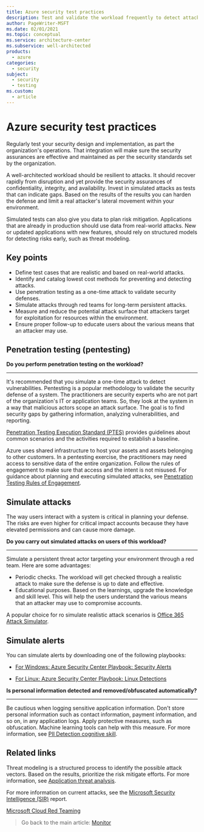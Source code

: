 ```yaml
---
title: Azure security test practices
description: Test and validate the workload frequently to detect attacks.
author: PageWriter-MSFT
ms.date: 02/01/2021
ms.topic: conceptual
ms.service: architecture-center
ms.subservice: well-architected
products:
  - azure
categories: 
  - security  
subject: 
  - security
  - testing
ms.custom:
  - article
---
```

<!-- cSpell:ignore pentesting -->

# Azure security test practices

Regularly test your security design and implementation, as part the organization's operations. That integration will make sure the security assurances are effective and maintained as per the security standards set by the organization. 

A well-architected workload should be resilient to attacks. It should recover rapidly from disruption and yet provide the security assurances of confidentiality, integrity, and availability. Invest in simulated attacks as tests that can indicate gaps. Based on the results of the results you can harden the defense and limit a real attacker's lateral movement within your environment.

Simulated tests can also give you data to plan risk mitigation. Applications that are already in production should use data from real-world attacks. New or updated applications with new features, should rely on structured models for detecting risks early, such as threat modeling. 

## Key points
- Define test cases that are realistic and based on real-world attacks. 
- Identify and catalog lowest cost methods for preventing and detecting attacks. 
- Use penetration testing as a one-time attack to validate security defenses.
- Simulate attacks through red teams for long-term persistent attacks.
- Measure and reduce the potential attack surface that attackers target for exploitation for resources within the environment.
- Ensure proper follow-up to educate users about the various means that an attacker may use.


## Penetration testing (pentesting)

**Do you perform penetration testing on the workload?**
***

It's recommended that you simulate a one-time attack to detect vulnerabilities. Pentesting is a popular methodology to validate the security defense of a system. The practitioners are security experts who are not part of the organization's IT or application teams. So, they look at the system in a way that malicious actors scope an attack surface. The goal is to find security gaps by gathering information, analyzing vulnerabilities, and reporting. 

[Penetration Testing Execution Standard (PTES)](http://www.pentest-standard.org/index.php/Main_Page) provides guidelines about common scenarios and the activities required to establish a baseline.  

Azure uses shared infrastructure to host your assets and assets belonging to other customers. In a pentesting exercise, the practitioners may need access to sensitive data of the entire organization. Follow the rules of engagement to make sure that access and the intent is not misused. For guidance about planning and executing simulated attacks, see [Penetration Testing Rules of Engagement](https://www.microsoft.com/msrc/pentest-rules-of-engagement).


## Simulate attacks
The way users interact with a system is critical in planning your defense. The risks are even higher for critical impact accounts because they have elevated permissions and can cause more damage. 

**Do you carry out simulated attacks on users of this workload?**
***
Simulate a persistent threat actor targeting your environment through a red team. Here are some advantages:

- Periodic checks. The workload will get checked through a realistic attack to make sure the defense is up to date and effective.
- Educational purposes. Based on the learnings, upgrade the knowledge and skill level. This will help the users understand the various means that an attacker may use to compromise accounts.

A popular choice for ro simulate realistic attack scenarios is [Office 365 Attack Simulator](/office365/securitycompliance/attack-simulator). 

## Simulate alerts
You can simulate alerts by downloading one of the following playbooks:

- [For Windows: Azure Security Center Playbook: Security Alerts]()

- [For Linux: Azure Security Center Playbook: Linux Detections]()


**Is personal information detected and removed/obfuscated automatically?**
***

Be cautious when logging sensitive application information. Don't store  personal information such as contact information, payment information, and so on, in any application logs. Apply protective measures, such as obfuscation. Machine learning tools can help with this measure. For more information, see [PII Detection cognitive skill](/azure/search/cognitive-search-skill-pii-detection).

## Related links

Threat modeling is a structured process to identify the possible attack vectors. Based on the results, prioritize the risk mitigate efforts. For more information, see [Application threat analysis](design-threat-model.md). 

For more information on current attacks, see the [Microsoft Security Intelligence (SIR)](https://www.microsoft.com/security/business/security-intelligence-report) report.

[Microsoft Cloud Red Teaming](https://gallery.technet.microsoft.com/Cloud-Red-Teaming-b837392e)


> Go back to the main article: [Monitor](monitor.md)